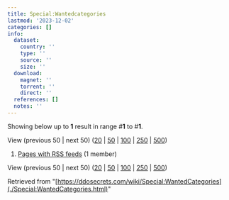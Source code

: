 ```yaml
---
title: Special:Wantedcategories
lastmod: '2023-12-02'
categories: []
info:
  dataset:
    country: ''
    type: ''
    source: ''
    size: ''
  download:
    magnet: ''
    torrent: ''
    direct: ''
  references: []
  notes: ''
---
```




Showing below up to **1** result in range #**1** to #**1**.

View (previous 50 | next 50)
([20](../index.php%3Ftitle=Special:WantedCategories&limit=20&offset=0.html "Show 20 results per page")
|
[50](../index.php%3Ftitle=Special:WantedCategories&limit=50&offset=0.html "Show 50 results per page")
|
[100](../index.php%3Ftitle=Special:WantedCategories&limit=100&offset=0.html "Show 100 results per page")
|
[250](../index.php%3Ftitle=Special:WantedCategories&limit=250&offset=0.html "Show 250 results per page")
|
[500](../index.php%3Ftitle=Special:WantedCategories&limit=500&offset=0.html "Show 500 results per page"))

1. [Pages with RSS
feeds](../index.php%3Ftitle=Category:Pages_with_RSS_feeds&action=edit&redlink=1.html "Category:Pages with RSS feeds (page does not exist)")‏‎
(1 member)

View (previous 50 | next 50)
([20](../index.php%3Ftitle=Special:WantedCategories&limit=20&offset=0.html "Show 20 results per page")
|
[50](../index.php%3Ftitle=Special:WantedCategories&limit=50&offset=0.html "Show 50 results per page")
|
[100](../index.php%3Ftitle=Special:WantedCategories&limit=100&offset=0.html "Show 100 results per page")
|
[250](../index.php%3Ftitle=Special:WantedCategories&limit=250&offset=0.html "Show 250 results per page")
|
[500](../index.php%3Ftitle=Special:WantedCategories&limit=500&offset=0.html "Show 500 results per page"))

Retrieved from
"[https://ddosecrets.com/wiki/Special:WantedCategories](./Special:WantedCategories.html)"

